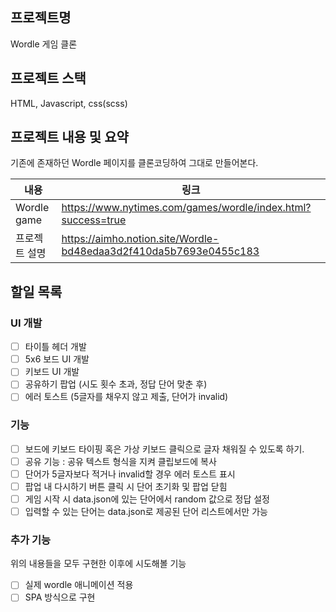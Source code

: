 ## 프로젝트명

Wordle 게임 클론

## 프로젝트 스택

HTML, Javascript, css(scss)

## 프로젝트 내용 및 요약

기존에 존재하던 Wordle 페이지를 클론코딩하여 그대로 만들어본다.

| 내용          | 링크                                                              |
| ------------- | ----------------------------------------------------------------- |
| Wordle game   | https://www.nytimes.com/games/wordle/index.html?success=true      |
| 프로젝트 설명 | https://aimho.notion.site/Wordle-bd48edaa3d2f410da5b7693e0455c183 |

## 할일 목록

### UI 개발

- [ ] 타이틀 헤더 개발
- [ ] 5x6 보드 UI 개발
- [ ] 키보드 UI 개발
- [ ] 공유하기 팝업 (시도 횟수 초과, 정답 단어 맞춘 후)
- [ ] 에러 토스트 (5글자를 채우지 않고 제출, 단어가 invalid)

### 기능

- [ ] 보드에 키보드 타이핑 혹은 가상 키보드 클릭으로 글자 채워질 수 있도록 하기.
- [ ] 공유 기능 : 공유 텍스트 형식을 지켜 클립보드에 복사
- [ ] 단어가 5글자보다 적거나 invalid할 경우 에러 토스트 표시
- [ ] 팝업 내 다시하기 버튼 클릭 시 단어 초기화 및 팝업 닫힘
- [ ] 게임 시작 시 data.json에 있는 단어에서 random 값으로 정답 설정
- [ ] 입력할 수 있는 단어는 data.json로 제공된 단어 리스트에서만 가능

### 추가 기능

위의 내용들을 모두 구현한 이후에 시도해볼 기능

- [ ] 실제 wordle 애니메이션 적용
- [ ] SPA 방식으로 구현
